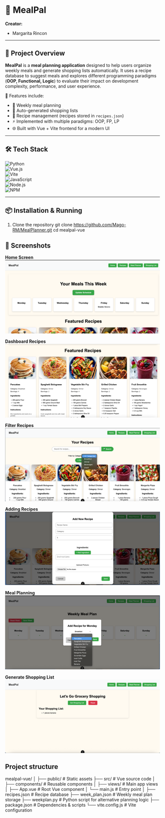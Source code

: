 # 🍲 MealPal  

**Creator:**  
- Margarita Rincon  

---

## 📖 Project Overview  
**MealPal** is a **meal planning application** designed to help users organize weekly meals and generate shopping lists automatically. It uses a recipe database to suggest meals and explores different programming paradigms (**OOP, Functional, Logic**) to evaluate their impact on development complexity, performance, and user experience.  

🔹 Features include:  
- 📅 Weekly meal planning  
- 🛒 Auto-generated shopping lists  
- 📂 Recipe management (recipes stored in `recipes.json`)  
- ⚡ Implemented with multiple paradigms: OOP, FP, LP  
- 🌐 Built with Vue + Vite frontend for a modern UI  

---

## 🛠️ Tech Stack  

![Python](https://img.shields.io/badge/Python-3776AB?logo=python&logoColor=white)  
![Vue.js](https://img.shields.io/badge/Vue.js-35495E?logo=vue.js&logoColor=4FC08D)  
![Vite](https://img.shields.io/badge/Vite-646CFF?logo=vite&logoColor=white)  
![JavaScript](https://img.shields.io/badge/JavaScript-F7DF1E?logo=javascript&logoColor=black)  
![Node.js](https://img.shields.io/badge/Node.js-339933?logo=node.js&logoColor=white)  
![NPM](https://img.shields.io/badge/npm-CB3837?logo=npm&logoColor=white)  

---

## 📦 Installation & Running  

1. Clone the repository
git clone https://github.com/Mago-RM/MealPlanner.git
cd mealpal-vue




## 📸 Screenshots  

**Home Screen**  
![Login](/screenshots/mp_home.png)  

**Dashboard Recipes**  
![Dashboard](/screenshots/mp_menu.png)  

**Filter Recipes**  
![Filter](/screenshots/mp_filter.png) 

**Adding Recipes**  
![Adding](/screenshots/mp_add.png) 

**Meal Planning**  
![Planning](/screenshots/mp_plan.png) 

**Generate Shopping List**  
![Shopping](/screenshots/mp_list.png) 

## Project structure

mealpal-vue/
│
├── public/            # Static assets
├── src/               # Vue source code
│   ├── components/    # Reusable components
│   ├── views/         # Main app views
│   ├── App.vue        # Root Vue component
│   └── main.js        # Entry point
│
├── recipes.json       # Recipe database
├── week_plan.json     # Weekly meal plan storage
├── weekplan.py        # Python script for alternative planning logic
├── package.json       # Dependencies & scripts
└── vite.config.js     # Vite configuration
